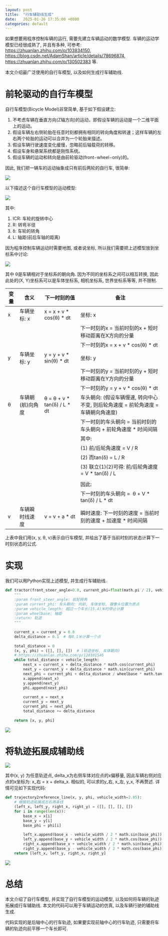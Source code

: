 ```yaml
---
layout: post
title:  "行车辅助线生成"
date:   2025-01-26 17:35:00 +0800
categories: default
---
```


如果想要用程序控制车辆的运行, 需要先建立车辆运动的数学模型. 车辆的运动学模型已经很成熟了, 并且有多种, 
可参考: https://zhuanlan.zhihu.com/p/103834150, 
https://blog.csdn.net/AdamShan/article/details/78696874, 
https://zhuanlan.zhihu.com/p/130502383 等.

本文介绍最广泛使用的自行车模型, 以及如何生成行车辅助线.

# 前轮驱动的自行车模型

自行车模型(Bicycle Model)非常简单, 基于如下假设建立:

1. 不考虑车辆在垂直方向(Z轴方向)的运动，即假设车辆的运动是一个二维平面上的运动。
2. 假设车辆左右侧轮胎在任意时刻都拥有相同的转向角度和转速；这样车辆的左右两个轮胎的运动可以合并为一个轮胎来描述。
3. 假设车辆行驶速度变化缓慢，忽略前后轴载荷的转移。
4. 假设车身和悬架系统都是刚性系统。
5. 假设车辆的运动和转向是由前轮驱动(front−wheel−only)的。

因此, 我们把一辆车的运动抽象成只有前后两轮的自行车, 很简单:

<img class="image" src="/assets/images/BicycleModel.svg">

以下描述这个自行车模型的运动模型:

<img class="image" src="/assets/images/BicycleModelGeometry.svg">

其中:

1. ICR: 车轮的旋转中心
2. R: 转弯半径
3. δ: 车轮的转角
4. L: 轴距(前后车轴的距离)

因为程序控制车辆运动时需要地图, 或者说坐标, 所以我们需要把上述模型放到坐标系中讨论:

<img class="image" src="/assets/images/BicycleModel_x_y_theta.svg">

其中 θ是车辆相对于坐标系的朝向角. 因为不同的坐标系之间可以相互转换, 因此此处的(X, Y)坐标系可以是车体坐标系, 相机坐标系, 世界坐标系等等, 并不限制.

| 变量 | 含义        | 下一时刻的值                      | 备注                                               |
|----|-----------|-----------------------------|--------------------------------------------------|
| x  | 车辆坐标: x   | x = x + v * cos(θ) * dt     | 坐标: x                                            |
|    |           |                             | 下一时刻的x = 当前时刻的x + 短时移动距离在X方向的分量                  |
|    |           |                             | 下一时刻的x = x + v * cos(θ) * dt                     |
| y  | 车辆坐标: y   | y = y + v * sin(θ) * dt     | 坐标: y                                            |
|    |           |                             | 下一时刻的y = 当前时刻的y + 短时移动距离在Y方向的分量                  |
|    |           |                             | 下一时刻的y = y + v * cos(θ) * dt                     |
| θ  | 车辆朝(航)向角度 | θ = θ + v * tan(δ) / L * dt | 车头朝向: (假设车辆慢速, 转向中心不变, 则后轮角速度 = 前轮角速度 = 车辆朝向角速度) |
|    |           |                             | 下一时刻的车头朝向 = 当前时刻的车头朝向 + 前轮角速度 * 时间间隔             |
|    |           |                             | 其中:                                              |
|    |           |                             | (1) 前/后轮角速度 = V / R                              |
|    |           |                             | (2) 而tan(δ) = L / R                              |
|    |           |                             | (3) 联立(1)(2)可得: 前/后轮角速度 = V * tan(δ) / L         |
|    |           |                             |                                                  |
|    |           |                             | 因此:                                              |
|    |           |                             | 下一时刻的车头朝向 =  θ + V * tan(δ) / L * dt             |
| v  | 车辆瞬时线速度   | v = v + a * dt              | 瞬时速度: 下一时刻的速度 = 当前时刻的速度 + 加速度 * 时间间隔             |

上表中我们用(x, y, θ, v)表示自行车模型, 并给出了基于当前时刻的状态计算下一时刻状态的公式.

# 实现

我们可以用Python实现上述模型, 并生成行车辅助线.

```python
def tractor(front_steer_angle=0.0, current_phi=float(math.pi / 2), vehicle_length=15.4, wheelbase=7.7):
    """
    :param front_steer_angle: 前轮转角
    :param current_phi: 车头朝向: 向前, 车体坐标, 摄像头位置为原点
    :param vehicle_length: 超过一个车长(15.4)米时停止计算
    :param wheelbase: 轴距
    :return: 轨迹
    """
 
    current_x = current_y = 0.0
    delta_distance = 0.1  # 每0.1米计算一个点
 
    total_distance = 0
    (x, y, phi) = ([], [], [])  # (轨迹坐标, 车体朝向)
    # https://zhuanlan.zhihu.com/p/128101546
    while total_distance < vehicle_length:
        next_x = current_x + delta_distance * math.cos(current_phi)
        next_y = current_y + delta_distance * math.sin(current_phi)
        next_phi = current_phi + delta_distance / wheelbase * math.tan(front_steer_angle)
        x.append(next_x)
        y.append(next_y)
        phi.append(next_phi)
 
        current_x = next_x
        current_y = next_y
        current_phi = next_phi
        total_distance += delta_distance
 
    return [x, y, phi]
```

<img class="image" src="/assets/images/trajectory.png">

# 将轨迹拓展成辅助线

<img class="image" src="/assets/images/trajectory2reference_line.png">

其中(x, y) 为任意轨迹点, delta_x为右侧车体对应点的x偏移量, 因此车辆右侧对应点的x坐标为: x_右 = x + delta_x. 相似的, 可以求的y_右, x_左, y_x, 不再赘述. 详情可见如下实现代码: 

```python
def trajectory2reference_line(x, y, phi, vehicle_width=2.85):
    # 根据轨迹拓展成左右两条线
    (left_x, left_y, right_x, right_y) = ([], [], [], [])
    for i in range(len(x)):
        base_x = x[i]
        base_y = y[i]
        base_phi = phi[i]
 
        left_x.append(base_x - vehicle_width / 2 * math.sin(base_phi))
        left_y.append(base_y + vehicle_width / 2 * math.cos(base_phi))
        right_x.append(base_x + vehicle_width / 2 * math.sin(base_phi))
        right_y.append(base_y - vehicle_width / 2 * math.cos(base_phi))
    return [left_x, left_y, right_x, right_y]
```

<img class="image" src="/assets/images/reference_line.png">

# 总结

本文介绍了自行车模型, 并实现了自行车模型的运动模型, 以及如何将车辆的轨迹拓展成行车辅助线. 本文的代码可以用于车辆运动的仿真, 以及车辆行驶的辅助线生成.

代码实现的是后轴中心的行车轨迹, 如果要实现前轴中心的行车轨迹, 只需要将车辆的轨迹向前平移一个车长即可.
